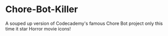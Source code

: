 # Chore-Bot-Killer
A souped up version of Codecademy's famous Chore Bot project only this time it star Horror movie icons!
